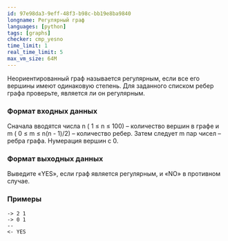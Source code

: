 ```yaml
---
id: 97e98da3-9eff-48f3-b98c-bb19e8ba9840
longname: Регулярный граф
languages: [python]
tags: [graphs]
checker: cmp_yesno
time_limit: 1
real_time_limit: 5
max_vm_size: 64M
---
```



Неориентированный граф называется регулярным, если все его вершины имеют одинаковую степень. Для заданного списком ребер графа проверьте, является ли он регулярным.

### Формат входных данных

Сначала вводятся числа n ( 1 ≤ n ≤ 100) – количество вершин в графе и m ( 0 ≤ m ≤ n(n - 1)/2) – количество ребер. Затем следует m пар чисел – ребра графа. Нумерация вершин с 0.

### Формат выходных данных

Выведите  «YES», если граф является регулярным, и «NO» в противном случае.

### Примеры

```
-> 2 1
-> 0 1
--
<- YES
```
